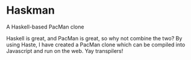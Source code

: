 # Haskman
A Haskell-based PacMan clone

Haskell is great, and PacMan is great, so why not combine the two? By using Haste, I have created a PacMan clone which
can be compiled into Javascript and run on the web. Yay transpilers!

